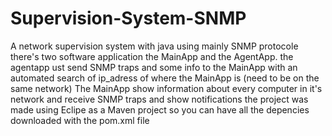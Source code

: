 # Supervision-System-SNMP
A network supervision system with java using mainly SNMP protocole
there's two software application the MainApp and the AgentApp.
the agentapp ust send SNMP traps and some info to the MainApp with an automated search of ip_adress of where the MainApp is (need to be on the same network)
The MainApp show information about every computer in it's network and receive SNMP traps and show notifications
the project was made using Eclipe as a Maven project so you can have all the depencies downloaded with the pom.xml file
